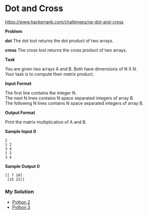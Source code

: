 # Dot and Cross

https://www.hackerrank.com/challenges/np-dot-and-cross

**Problem**

**dot**
The dot tool returns the dot product of two arrays.

**cross**
The cross tool returns the cross product of two arrays.

**Task**

You are given two arrays A and B. Both have dimensions of N X N.   
Your task is to compute their matrix product.

**Input Format**
    
The first line contains the integer N.   
The next N lines contains N space separated integers of array B.   
The following N lines contains N space separated integers of array B.

**Output Format**

Print the matrix multiplication of A and B.

**Sample Input 0**

```
2
1 2
3 4
1 2
3 4
```

**Sample Output 0**

```
[[ 7 10]
 [15 22]]
```

### My Solution

- [Python 2](python2.py)
- [Python 3](python3.py)